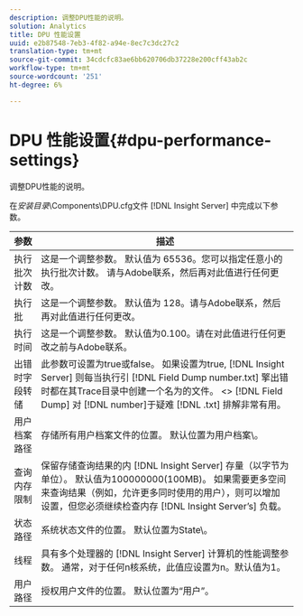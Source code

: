 ```yaml
---
description: 调整DPU性能的说明。
solution: Analytics
title: DPU 性能设置
uuid: e2b87548-7eb3-4f82-a94e-8ec7c3dc27c2
translation-type: tm+mt
source-git-commit: 34cdcfc83ae6bb620706db37228e200cff43ab2c
workflow-type: tm+mt
source-wordcount: '251'
ht-degree: 6%

---
```



# DPU 性能设置{#dpu-performance-settings}

调整DPU性能的说明。

在*安装目录*\Components\DPU.cfg文件 [!DNL Insight Server] 中完成以下参数。

| 参数 | 描述 |
|---|---|
| 执行批次计数 | 这是一个调整参数。 默认值为 65536。您可以指定任意小的执行批次计数。 请与Adobe联系，然后再对此值进行任何更改。 |
| 执行批 | 这是一个调整参数。 默认值为 128。请与Adobe联系，然后再对此值进行任何更改。 |
| 执行时间 | 这是一个调整参数。 默认值为0.100。请在对此值进行任何更改之前与Adobe联系。 |
| 出错时字段转储 | 此参数可设置为true或false。 如果设置为true, [!DNL Insight Server] 则每当执行引 [!DNL Field Dump number.txt] 擎出错时都在其Trace目录中创建一个名为的文件。 &lt;> [!DNL Field Dump] 对 [!DNL number]于疑难 [!DNL .txt] 排解非常有用。 |
| 用户档案路径 | 存储所有用户档案文件的位置。 默认位置为用户档案\。 |
| 查询内存限制 | 保留存储查询结果的内 [!DNL Insight Server] 存量（以字节为单位）。 默认值为100000000(100MB)。 如果需要更多空间来查询结果（例如，允许更多同时使用的用户），则可以增加设置，但您必须继续检查内存 [!DNL Insight Server’s] 负载。 |
| 状态路径 | 系统状态文件的位置。 默认位置为State\。 |
| 线程 | 具有多个处理器的 [!DNL Insight Server] 计算机的性能调整参数。 通常，对于任何n核系统，此值应设置为n。默认值为1。 |
| 用户路径 | 授权用户文件的位置。 默认位置为“用户”。 |


